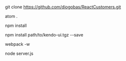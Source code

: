 git clone https://github.com/diogobas/ReactCustomers.git

atom .

npm install

npm install path/to/kendo-ui.tgz --save

webpack -w

node server.js
